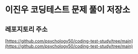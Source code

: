 # 이진우 코딩테스트 문제 풀이 저장소

## 레포지토리 주소

[https://github.com/psychology50/coding-test-study/tree/main](https://github.com/psychology50/coding-test-study/tree/main)
